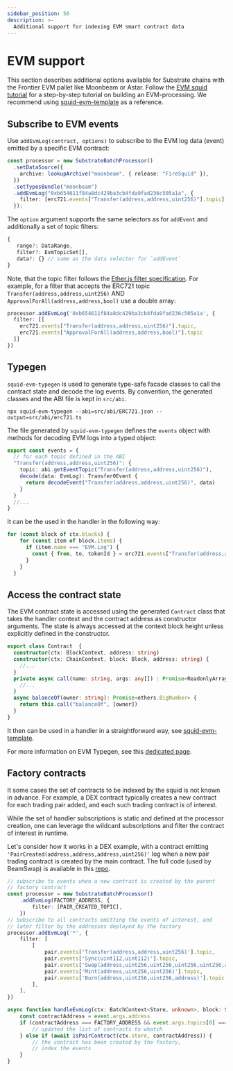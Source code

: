 ```yaml
---
sidebar_position: 50
description: >-
  Additional support for indexing EVM smart contract data
---
```


# EVM support

This section describes additional options available for Substrate chains with the Frontier EVM pallet like Moonbeam or Astar. Follow the [EVM squid tutorial](/tutorials/create-an-evm-processing-squid) for a step-by-step tutorial on building an EVM-processing. We recommend using [squid-evm-template](https://github.com/subsquid/squid-evm-template) as a reference.

## Subscribe to EVM events

Use `addEvmLog(contract, options)` to subscribe to the EVM log data (event) emitted by a specific EVM contract: 

```typescript
const processor = new SubstrateBatchProcessor()
  .setDataSource({
    archive: lookupArchive("moonbeam", { release: "FireSquid" }),
  })
  .setTypesBundle("moonbeam")
  .addEvmLog("0xb654611f84a8dc429ba3cb4fda9fad236c505a1a", {
    filter: [erc721.events["Transfer(address,address,uint256)"].topic],
  });
```

The `option` argument supports the same selectors as for `addEvent` and additionally a set of topic filters:

```typescript
{
   range?: DataRange,
   filter?: EvmTopicSet[],
   data?: {} // same as the data selector for `addEvent` 
}
```

Note, that the topic filter follows the [Ether.js filter specification](https://docs.ethers.io/v5/concepts/events/#events--filters). For example, for a filter that accepts the ERC721 topic `Transfer(address,address,uint256)` AND `ApprovalForAll(address,address,bool)` use a double array: 
```ts
processor.addEvmLog('0xb654611f84a8dc429ba3cb4fda9fad236c505a1a', {
  filter: [[
    erc721.events["Transfer(address,address,uint256)"].topic, 
    erc721.events["ApprovalForAll(address,address,bool)"].topic
  ]]
})
```


## Typegen 

`squid-evm-typegen` is used to generate type-safe facade classes to call the contract state and decode the log events. By convention, the generated classes and the ABI file is kept in `src/abi`.
```
npx squid-evm-typegen --abi=src/abi/ERC721.json --output=src/abi/erc721.ts
```

The file generated by `squid-evm-typegen` defines the `events` object with methods for decoding EVM logs into a typed object:

```typescript title="src/abi/erc721.ts"
export const events = {
  // for each topic defined in the ABI
  "Transfer(address,address,uint256)": {
    topic: abi.getEventTopic("Transfer(address,address,uint256)"),
    decode(data: EvmLog): Transfer0Event {
      return decodeEvent("Transfer(address,address,uint256)", data)
    }
  }
  //...
}
```

It can be the used in the handler in the following way:
```typescript
for (const block of ctx.blocks) {
    for (const item of block.items) {
      if (item.name === "EVM.Log") {
        const { from, to, tokenId } = erc721.events["Transfer(address,address,uint256)"].decode(item.event.args)
      }
    }
  }
```

## Access the contract state

The EVM contract state is accessed using the generated `Contract` class that takes the handler context and the contract address as constructor arguments. The state is always accessed at the context block height unless explicitly defined in the constructor.
```typescript title="src/abi/erc721.ts"
export class Contract  {
  constructor(ctx: BlockContext, address: string)
  constructor(ctx: ChainContext, block: Block, address: string) { 
    //...
  }
  private async call(name: string, args: any[]) : Promise<ReadonlyArray<any>>  {
    //...
  }
  async balanceOf(owner: string): Promise<ethers.BigNumber> {
    return this.call("balanceOf", [owner])
  }
}
```

It then can be used in a handler in a straightforward way, see [squid-evm-template](https://github.com/subsquid/squid-evm-template).

For more information on EVM Typegen, see this [dedicated page](/develop-a-squid/typegen/squid-evm-typegen).

## Factory contracts

It some cases the set of contracts to be indexed by the squid is not known in advance. For example, a DEX contract typically
creates a new contract for each trading pair added, and each such trading contract is of interest. 

While the set of handler subscriptions is static and defined at the processor creation, one can leverage the wildcard subscriptions and filter the contract of interest in runtime. 

Let's consider how it works in a DEX example, with a contract emitting `'PairCreated(address,address,address,uint256)'` log when a new pair trading contract is created by the main contract. The full code (used by BeamSwap) is available in this [repo](https://github.com/subsquid/beamswap-squid/blob/master/src/processor.ts).

```typescript
// subscribe to events when a new contract is created by the parent 
// factory contract
const processor = new SubstrateBatchProcessor()
    .addEvmLog(FACTORY_ADDRESS, {
        filter: [PAIR_CREATED_TOPIC],
    })
// Subscribe to all contracts emitting the events of interest, and 
// later filter by the addresses deployed by the factory
processor.addEvmLog('*', {
    filter: [
        [
            pair.events['Transfer(address,address,uint256)'].topic,
            pair.events['Sync(uint112,uint112)'].topic,
            pair.events['Swap(address,uint256,uint256,uint256,uint256,address)'].topic,
            pair.events['Mint(address,uint256,uint256)'].topic,
            pair.events['Burn(address,uint256,uint256,address)'].topic,
        ],
    ],
})

async function handleEvmLog(ctx: BatchContext<Store, unknown>, block: SubstrateBlock, event: EvmLogEvent) {
    const contractAddress = event.args.address
    if (contractAddress === FACTORY_ADDRESS && event.args.topics[0] === PAIR_CREATED_TOPIC) {
        // updated the list of contracts to whatch
    } else if (await isPairContract(ctx.store, contractAddress)) {
        // the contract has been created by the factory,
        // index the events
    }
}
```
